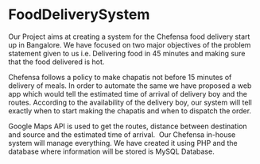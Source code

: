 # FoodDeliverySystem

Our Project aims at creating a system for the Chefensa food delivery start up in Bangalore. We have focused on two major objectives of the problem statement given to us i.e. Delivering food in 45 minutes and making sure that the food delivered is hot.

Chefensa follows a policy to make chapatis not before 15 minutes of delivery of meals. In order to automate the same we have proposed a web app which would tell the estimated time of arrival of delivery boy and the routes. According to the availability of the delivery boy, our system will tell exactly when to start making the chapatis and when to dispatch the order.

Google Maps API is used to get the routes, distance between destination and source and the estimated time of arrival. 
Our Chefensa in-house system will manage everything. We have created it using PHP and the database where information will be stored is MySQL Database.
